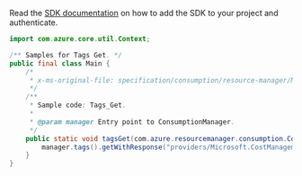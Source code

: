 Read the [SDK documentation](https://github.com/Azure/azure-sdk-for-java/blob/azure-resourcemanager-consumption_1.0.0-beta.3/sdk/consumption/azure-resourcemanager-consumption/README.md) on how to add the SDK to your project and authenticate.

```java
import com.azure.core.util.Context;

/** Samples for Tags Get. */
public final class Main {
    /*
     * x-ms-original-file: specification/consumption/resource-manager/Microsoft.Consumption/stable/2021-10-01/examples/Tags.json
     */
    /**
     * Sample code: Tags_Get.
     *
     * @param manager Entry point to ConsumptionManager.
     */
    public static void tagsGet(com.azure.resourcemanager.consumption.ConsumptionManager manager) {
        manager.tags().getWithResponse("providers/Microsoft.CostManagement/billingAccounts/1234", Context.NONE);
    }
}
```

